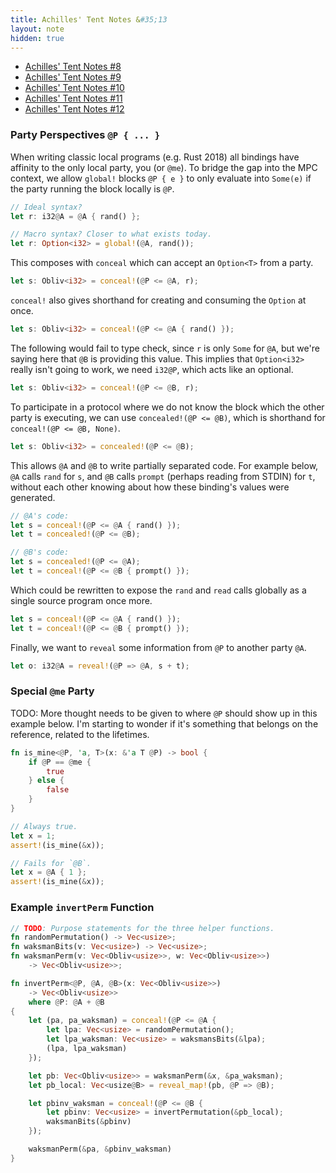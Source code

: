 ```yaml
---
title: Achilles' Tent Notes &#35;13
layout: note
hidden: true
---
```


- [Achilles' Tent Notes &#35;8](/research/2019-10-13-achilles-8)
- [Achilles' Tent Notes &#35;9](/research/2019-10-15-achilles-9)
- [Achilles' Tent Notes &#35;10](/research/2019-10-28-achilles-10)
- [Achilles' Tent Notes &#35;11](/research/2019-11-11-achilles-11)
- [Achilles' Tent Notes &#35;12](/research/2019-12-02-achilles-12)

### Party Perspectives `@P { ... }`

When writing classic local programs (e.g. Rust 2018) all bindings have affinity
to the only local party, you (or `@me`). To bridge the gap into the MPC
context, we allow `global!` blocks `@P { e }` to only evaluate into `Some(e)`
if the party running the block locally is `@P`.

```rust
// Ideal syntax?
let r: i32@A = @A { rand() };

// Macro syntax? Closer to what exists today.
let r: Option<i32> = global!(@A, rand());
```

This composes with `conceal` which can accept an `Option<T>` from a party.

```rust
let s: Obliv<i32> = conceal!(@P <= @A, r);
```

`conceal!` also gives shorthand for creating and consuming the `Option` at
once.

```rust
let s: Obliv<i32> = conceal!(@P <= @A { rand() });
```

The following would fail to type check, since `r` is only `Some` for `@A`, but
we're saying here that `@B` is providing this value. This implies that
`Option<i32>` really isn't going to work, we need `i32@P`, which acts like an
optional.

```rust
let s: Obliv<i32> = conceal!(@P <= @B, r);
```

To participate in a protocol where we do not know the block which the other
party is executing, we can use `concealed!(@P <= @B)`, which is shorthand for
`conceal!(@P <= @B, None)`.

```rust
let s: Obliv<i32> = concealed!(@P <= @B);
```

This allows `@A` and `@B` to write partially separated code. For example below,
`@A` calls `rand` for `s`, and `@B` calls `prompt` (perhaps reading from STDIN)
for `t`, without each other knowing about how these binding's values were
generated.

```rust
// @A's code:
let s = conceal!(@P <= @A { rand() });
let t = concealed!(@P <= @B);

// @B's code:
let s = concealed!(@P <= @A);
let t = conceal!(@P <= @B { prompt() });
```

Which could be rewritten to expose the `rand` and `read` calls globally as a
single source program once more.

```rust
let s = conceal!(@P <= @A { rand() });
let t = conceal!(@P <= @B { prompt() });
```

Finally, we want to `reveal` some information from `@P` to another party `@A`.

```rust
let o: i32@A = reveal!(@P => @A, s + t);
```

### Special `@me` Party

TODO: More thought needs to be given to where `@P` should show up in this
example below. I'm starting to wonder if it's something that belongs on the
reference, related to the lifetimes.

```rust
fn is_mine<@P, 'a, T>(x: &'a T @P) -> bool {
    if @P == @me {
        true
    } else {
        false
    }
}

// Always true.
let x = 1;
assert!(is_mine(&x));

// Fails for `@B`.
let x = @A { 1 };
assert!(is_mine(&x));
```

### Example `invertPerm` Function

```rust
// TODO: Purpose statements for the three helper functions.
fn randomPermutation() -> Vec<usize>;
fn waksmanBits(v: Vec<usize>) -> Vec<usize>;
fn waksmanPerm(v: Vec<Obliv<usize>>, w: Vec<Obliv<usize>>)
    -> Vec<Obliv<usize>>;

fn invertPerm<@P, @A, @B>(x: Vec<Obliv<usize>>)
    -> Vec<Obliv<usize>>
    where @P: @A + @B
{
    let (pa, pa_waksman) = conceal!(@P <= @A {
        let lpa: Vec<usize> = randomPermutation();
        let lpa_waksman: Vec<usize> = waksmansBits(&lpa);
        (lpa, lpa_waksman)
    });

    let pb: Vec<Obliv<usize>> = waksmanPerm(&x, &pa_waksman);
    let pb_local: Vec<usize@B> = reveal_map!(pb, @P => @B);

    let pbinv_waksman = conceal!(@P <= @B {
        let pbinv: Vec<usize> = invertPermutation(&pb_local);
        waksmanBits(&pbinv)
    });

    waksmanPerm(&pa, &pbinv_waksman)
}
```
